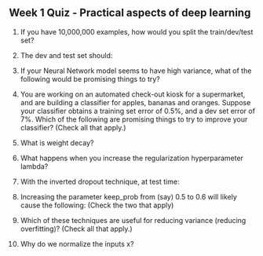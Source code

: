 ## Week 1 Quiz - Practical aspects of deep learning

1. If you have 10,000,000 examples, how would you split the train/dev/test set?
    
2. The dev and test set should:
    
3. If your Neural Network model seems to have high variance, what of the following would be promising things to try?

4. You are working on an automated check-out kiosk for a supermarket, and are building a classifier for apples, bananas and oranges. Suppose your classifier obtains a training set error of 0.5%, and a dev set error of 7%. Which of the following are promising things to try to improve your classifier? (Check all that apply.)

 5. What is weight decay?
    
 6. What happens when you increase the regularization hyperparameter lambda?

7. With the inverted dropout technique, at test time:
    
8. Increasing the parameter keep_prob from (say) 0.5 to 0.6 will likely cause the following: (Check the two that apply)
    
9. Which of these techniques are useful for reducing variance (reducing overfitting)? (Check all that apply.)

10. Why do we normalize the inputs x?
